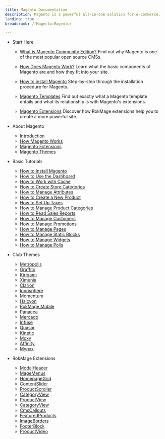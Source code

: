 ```yaml
---
title: Magento Documentation
description: Magento is a powerful all-in-one solution for e-commerce.
landing: true
breadcrumb: /!Magento:Magento/

---
```


* Start Here

	- [What is Magento Community Edition?](start/introduction.md)
	  Find out why Magento is one of the most popular open source CMSs.

	- [How Does Magento Work?](start/understanding.md)
	  Learn what the basic components of Magento are and how they fit into your site.

	- [How to install Magento](start/install_Magento.md)
	  Step-by-step through the installation procedure for Magento.

	- [Magento Templates](start/templates.md)
	  Find out exactly what a Magento template entails and what its relationship is with Magento's extensions.

	- [Magento Extensions](start/extensions.md)
	  Discover how RokMage extensions help you to create a more powerful site.

<!-- -->

* About Magento

	- [Introduction](start/)
	- [How Magento Works](start/understanding.md)
	- [Magento Extensions](start/extensions.md)
	- [Magento Themes](start/themes.md)

<!-- -->

* Basic Tutorials

	- [How to Install Magento](start/install_Magento.md)
	- [How to Use the Dashboard](start/dashboard.md)
	- [How to Work with Cache](basic/cache.md)
	- [How to Create Store Categories](basic/store_categories.md)
	- [How to Manage Attributes](basic/attributes.md)
	- [How to Create a New Product](basic/products.md)
	- [How to Set Up Taxes](start/templates.md)
	- [How to Manage Product Categories](basic/product_categories.md)
	- [How to Read Sales Reports](basic/sales_reports.md)
	- [How to Manage Customers](basic/customers.md)
	- [How to Manage Promotions](basic/promotions.md)
	- [How to Manage Pages](basic/cms_pages.md)
	- [How to Manage Static Blocks](basic/cms_static_blocks.md)
	- [How to Manage Widgets](basic/cms_widgets.md)
	- [How to Manage Polls](basic/cms_polls.md)

<!-- -->

* Club Themes

	- [Metropolis](templates/metropolis)
	- [Graffito](templates/graffito)
	- [Kirigami](templates/kirigami)
	- [Ximenia](templates/ximenia)
	- [Clarion](templates/clarion)
	- [Ionosphere](templates/ionosphere)
	- [Momentum](templates/momentum)
	- [Halcyon](templates/halcyon)
	- [RokMage Mobile](templates/rokmage_mobile)
	- [Panacea](templates/panacea)
	- [Mercado](templates/mercado)
	- [Infuse](templates/infuse)
	- [Quasar](templates/quasar)
	- [Kinetic](templates/kinetic)
	- [Moxy](templates/moxy)
	- [Affinity](templates/affinity)
	- [Mynxx](templates/mynxx)

<!-- -->

* RokMage Extensions

	- [ModalHeader](extensions/modalheader/)
	- [MageMenus](extensions/magemenus/)
	- [HomepageGrid](extensions/homepagegrid/)
	- [ContentSlider](extensions/contentslider/)
	- [ProductScroller](extensions/productscroller/)
	- [CategoryView](extensions/categoryview/)
	- [ProductView](extensions/productview)
	- [CategoryView](extensions/categoryview)
	- [CmsCallouts](extensions/cmscallouts)
	- [FeaturedProducts](extensions/featuredproducts)
	- [ImageBorders](extensions/imageborders)
	- [FooterBlock](extensions/footerblock)
	- [ProductVideo](extensions/productvideo)

